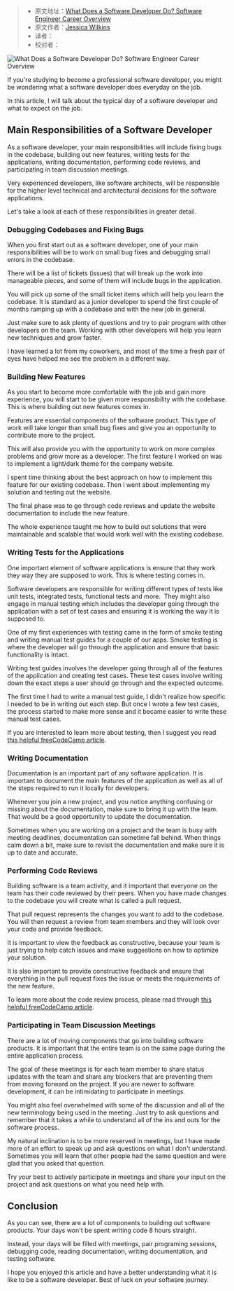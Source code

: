 > -  原文地址：[What Does a Software Developer Do? Software Engineer Career Overview](https://www.freecodecamp.org/news/what-does-a-software-developer-do-software-engineer-career-overview/)
> -  原文作者：[Jessica Wilkins](https://www.freecodecamp.org/news/author/jessica-wilkins/)
> -  译者：
> -  校对者：

![What Does a Software Developer Do? Software Engineer Career Overview](https://www.freecodecamp.org/news/content/images/size/w2000/2022/08/desola-lanre-ologun-IgUR1iX0mqM-unsplash.jpg)

If you're studying to become a professional software developer, you might be wondering what a software developer does everyday on the job.

In this article, I will talk about the typical day of a software developer and what to expect on the job.

## Main Responsibilities of a Software Developer

As a software developer, your main responsibilities will include fixing bugs in the codebase, building out new features, writing tests for the applications, writing documentation, performing code reviews, and participating in team discussion meetings.

Very experienced developers, like software architects, will be responsible for the higher level technical and architectural decisions for the software applications.

Let's take a look at each of these responsibilities in greater detail.

### Debugging Codebases and Fixing Bugs

When you first start out as a software developer, one of your main responsibilities will be to work on small bug fixes and debugging small errors in the codebase.

There will be a list of tickets (issues) that will break up the work into manageable pieces, and some of them will include bugs in the application.

You will pick up some of the small ticket items which will help you learn the codebase. It is standard as a junior developer to spend the first couple of months ramping up with a codebase and with the new job in general.

Just make sure to ask plenty of questions and try to pair program with other developers on the team. Working with other developers will help you learn new techniques and grow faster.

I have learned a lot from my coworkers, and most of the time a fresh pair of eyes have helped me see the problem in a different way.

### Building New Features

As you start to become more comfortable with the job and gain more experience, you will start to be given more responsibility with the codebase. This is where building out new features comes in.

Features are essential components of the software product. This type of work will take longer than small bug fixes and give you an opportunity to contribute more to the project.

This will also provide you with the opportunity to work on more complex problems and grow more as a developer. The first feature I worked on was to implement a light/dark theme for the company website.

I spent time thinking about the best approach on how to implement this feature for our existing codebase. Then I went about implementing my solution and testing out the website.

The final phase was to go through code reviews and update the website documentation to include the new feature.  

The whole experience taught me how to build out solutions that were maintainable and scalable that would work well with the existing codebase.

### Writing Tests for the Applications

One important element of software applications is ensure that they work they way they are supposed to work. This is where testing comes in.

Software developers are responsible for writing different types of tests like unit tests, integrated tests, functional tests and more.  They might also engage in manual testing which includes the developer going through the application with a set of test cases and ensuring it is working the way it is supposed to.

One of my first experiences with testing came in the form of smoke testing and writing manual test guides for a couple of our apps. Smoke testing is where the developer will go through the application and ensure that basic functionality is intact.

Writing test guides involves the developer going through all of the features of the application and creating test cases. These test cases involve writing down the exact steps a user should go through and the expected outcome.

The first time I had to write a manual test guide, I didn't realize how specific I needed to be in writing out each step. But once I wrote a few test cases, the process started to make more sense and it became easier to write these manual test cases.

If you are interested to learn more about testing, then I suggest you read [this helpful freeCodeCamp article](https://www.freecodecamp.org/news/types-of-software-testing/).

### Writing Documentation

Documentation is an important part of any software application. It is important to document the main features of the application as well as all of the steps required to run it locally for developers.

Whenever you join a new project, and you notice anything confusing or missing about the documentation, make sure to bring it up with the team. That would be a good opportunity to update the documentation.

Sometimes when you are working on a project and the team is busy with meeting deadlines, documentation can sometime fall behind. When things calm down a bit, make sure to revisit the documentation and make sure it is up to date and accurate.

### Performing Code Reviews

Building software is a team activity, and it important that everyone on the team has their code reviewed by their peers. When you have made changes to the codebase you will create what is called a pull request.

That pull request represents the changes you want to add to the codebase. You will then request a review from team members and they will look over your code and provide feedback.

It is important to view the feedback as constructive, because your team is just trying to help catch issues and make suggestions on how to optimize your solution.

It is also important to provide constructive feedback and ensure that everything in the pull request fixes the issue or meets the requirements of the new feature.  

To learn more about the code review process, please read through [this helpful freeCodeCamp article](https://www.freecodecamp.org/news/proven-code-review-best-practices/).

### Participating in Team Discussion Meetings

There are a lot of moving components that go into building software products. It is important that the entire team is on the same page during the entire application process.

The goal of these meetings is for each team member to share status updates with the team and share any blockers that are preventing them from moving forward on the project. If you are newer to software development, it can be intimidating to participate in meetings.

You might also feel overwhelmed with some of the discussion and all of the new terminology being used in the meeting. Just try to ask questions and remember that it takes a while to understand all of the ins and outs for the software process.

My natural inclination is to be more reserved in meetings, but I have made more of an effort to speak up and ask questions on what I don't understand. Sometimes you will learn that other people had the same question and were glad that you asked that question.

Try your best to actively participate in meetings and share your input on the project and ask questions on what you need help with.

## Conclusion

As you can see, there are a lot of components to building out software products. Your days won't be spent writing code 8 hours straight.

Instead, your days will be filled with meetings, pair programing sessions, debugging code, reading documentation, writing documentation, and testing software.

I hope you enjoyed this article and have a better understanding what it is like to be a software developer. Best of luck on your software journey.